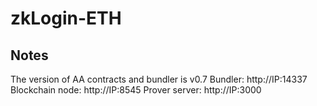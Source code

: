 # zkLogin-ETH

## Notes
The version of AA contracts and bundler is v0.7
Bundler: http://IP:14337
Blockchain node: http://IP:8545
Prover server: http://IP:3000